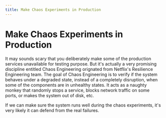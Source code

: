 ```yaml
---
title: Make Chaos Experiments in Production
---
```


# Make Chaos Experiments in Production

It may sounds scary that you deliberately make some of the production services unavailable for testing purpose. But it's actually a very promising discipline entitled Chaos Engineering orignated from Netflix's Resilience Engineering team. The goal of Chaos Engineering is to verify if the system behaves under a degraded state, instead of a completely disruption, when some of the components are in unhealthy states. It acts as a naughty monkey that randomly stops a service, blocks network traffic on some ports, or makes the system out of disk, etc. 

If we can make sure the system runs well during the chaos experiments, it's very likely it can defend from the real failures.